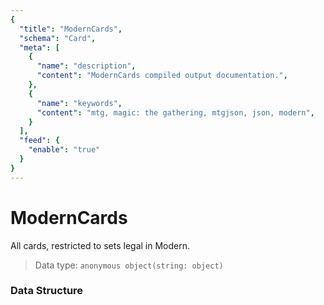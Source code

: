 ```yaml
---
{
  "title": "ModernCards",
  "schema": "Card",
  "meta": [
    {
      "name": "description",
      "content": "ModernCards compiled output documentation.",
    },
    {
      "name": "keywords",
      "content": "mtg, magic: the gathering, mtgjson, json, modern",
    }
  ],
  "feed": {
    "enable": "true"
  }
}
---
```


# ModernCards

All cards, restricted to sets legal in Modern.

> Data type: `anonymous object(string: object)`  

### Data Structure

<Documentation/>
